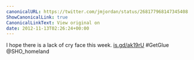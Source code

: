 ```yaml
---
canonicalURL: https://twitter.com/jmjordan/status/268177968147345408
ShowCanonicalLink: true
CanonicalLinkText: View original on
date: 2012-11-13T02:26:24+00:00
---
```

I hope there is a lack of cry face this week. [is.gd/ak19rU](http://is.gd/ak19rU) #GetGlue @SHO_homeland